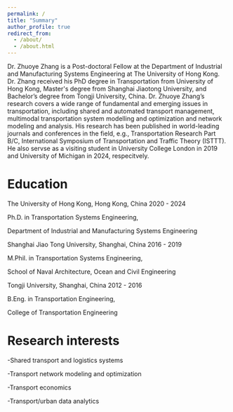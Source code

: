 ```yaml
---
permalink: /
title: "Summary"
author_profile: true
redirect_from: 
  - /about/
  - /about.html
---
```


Dr. Zhuoye Zhang is a Post-doctoral Fellow at the Department of Industrial and Manufacturing Systems Engineering at The University of Hong Kong. Dr. Zhang received his PhD degree in Transportation from University of Hong Kong, Master's degree from Shanghai Jiaotong University, and Bachelor’s degree from Tongji University, China. Dr. Zhuoye Zhang’s research covers a wide range of fundamental and emerging issues in transportation, including shared and automated transport management, multimodal transportation system modelling and optimization and network modeling and analysis. His research has been published in world-leading journals and conferences in the field, e.g., Transportation Research Part B/C, International Symposium of Transportation and Traffic Theory (ISTTT). He also servse as a visiting student in University College London in 2019 and University of Michigan in 2024, respecitvely. 


Education
======

The University of Hong Kong, Hong Kong, China 2020 - 2024

Ph.D. in Transportation Systems Engineering, 

Department of Industrial and Manufacturing Systems Engineering

Shanghai Jiao Tong University, Shanghai, China 2016 - 2019

M.Phil. in Transportation Systems Engineering, 

School of Naval Architecture, Ocean and Civil Engineering

Tongji University, Shanghai, China 2012 - 2016

B.Eng. in Transportation Engineering, 

College of Transportation Engineering


Research interests
======
  -Shared transport and logistics systems

  -Transport network modeling and optimization

  -Transport economics

  -Transport/urban data analytics





